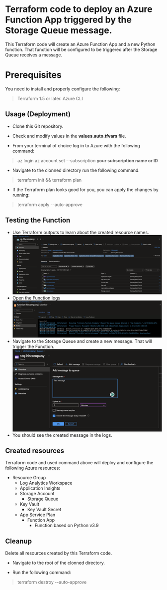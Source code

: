 
# Terraform code to deploy an Azure Function App triggered by the Storage Queue message.



This Terraform code will create an Azure Function App and a new Python function. That function will be configured to be triggered after the Storage Queue receives a message.




# Prerequisites



You need to install and properly configure the following:
> Terraform 1.5 or later.
> Azure CLI




## Usage (Deployment)



- Clone this Git repository.

- Check and modify values in the **values.auto.tfvars** file.
- From your terminal of choice log in to Azure with the following command:
> az login
> az account set --subscription **your subscription name or ID**
- Navigate to the clonned directory run the following command.

> terraform init && terraform plan

- If the Terraform plan looks good for you, you can apply the changes by running:

> terraform apply --auto-approve



## Testing the Function
- Use Terraform outputs to learn about the created resource names.
![Resource Group containing the created resources.](https://github.com/HovhannesHovakimyan/azure-function-app-terraform/blob/265753b4425f0110512733e9b60790f568689509/screenshots/ResourceGroup.png)
- Open the Function logs
![Showing Function logs output from Application Insights.](https://github.com/HovhannesHovakimyan/azure-function-app-terraform/blob/265753b4425f0110512733e9b60790f568689509/screenshots/FunctionLogs.png)
- Navigate to the Storage Queue and create a new message. That will trigger the Function.
![Creating a new message in the Storage Queue.](https://github.com/HovhannesHovakimyan/azure-function-app-terraform/blob/265753b4425f0110512733e9b60790f568689509/screenshots/StorageQueue.png)
- You should see the created message in the logs.




## Created resources



Terraform code and used command above will deploy and configure the following Azure resources:

* Resource Group
  * Log Analytics Workspace
  * Application Insights
  * Storage Account
    * Storage Queue
  * Key Vault
    * Key Vault Secret
  * App Service Plan
    * Function App
      * Function based on Python v3.9




## Cleanup



Delete all resources created by this Terraform code.



- Navigate to the root of the clonned directory.

- Run the following command:

> terraform destroy --auto-approve